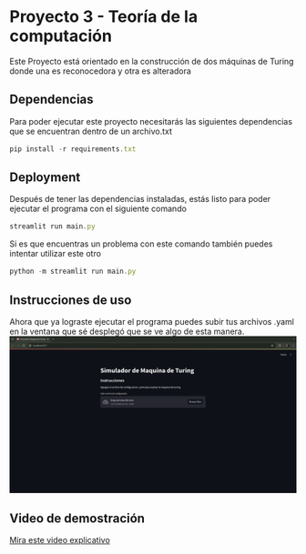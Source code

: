 # Proyecto 3 - Teoría de la computación
Este Proyecto está orientado en la construcción de dos máquinas de Turing donde una es reconocedora y otra es alteradora

## Dependencias 
Para poder ejecutar este proyecto necesitarás las siguientes dependencias que se encuentran dentro de un archivo.txt 

```javascript
pip install -r requirements.txt
```
## Deployment
Después de tener las dependencias instaladas, estás listo para poder ejecutar el programa con el siguiente comando
```javascript
streamlit run main.py
```
Si es que encuentras un problema con este comando también puedes intentar utilizar este otro
```javascript
python -m streamlit run main.py
```

## Instrucciones de uso
Ahora que ya lograste ejecutar el programa puedes subir tus archivos .yaml en la ventana que sé desplegó que se ve algo de esta manera. 
![App Screenshot](Screenshot.png)


## Video de demostración
[Mira este video explicativo]([https://www.youtube.com/watch?v=dQw4w9WgXcQ](https://www.youtube.com/watch?v=YWQbu5Da_F4))


